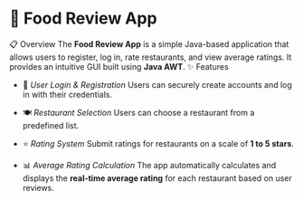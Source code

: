 # 🍔 Food Review App
📋 Overview
The **Food Review App** is a simple Java-based application that allows users to register, log in, rate restaurants, and view average ratings. It provides an intuitive GUI built using **Java AWT**.
✨ Features

- 🔐 *User Login & Registration*
  Users can securely create accounts and log in with their credentials.

- 🍽️ *Restaurant Selection*
  Users can choose a restaurant from a predefined list.

- ⭐ *Rating System*
  Submit ratings for restaurants on a scale of **1 to 5 stars**.

- 📊 *Average Rating Calculation*
  The app automatically calculates and displays the **real-time average rating** for each restaurant based on user reviews.

